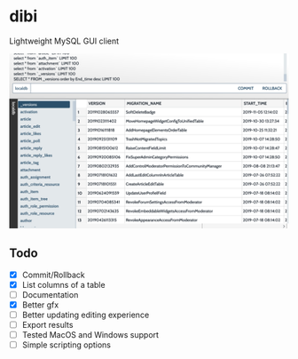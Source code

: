 # dibi

Lightweight MySQL GUI client

![Screenshot](https://raw.githubusercontent.com/janza/dibi/master/static/screenshot.png)

## Todo

- [x] Commit/Rollback
- [x] List columns of a table
- [ ] Documentation
- [x] Better gfx
- [ ] Better updating editing experience
- [ ] Export results
- [ ] Tested MacOS and Windows support
- [ ] Simple scripting options
